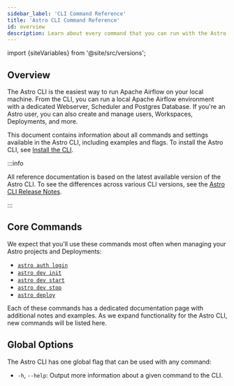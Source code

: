 ```yaml
---
sidebar_label: 'CLI Command Reference'
title: 'Astro CLI Command Reference'
id: overview
description: Learn about every command that you can run with the Astro CLI.
---
```


import {siteVariables} from '@site/src/versions';

## Overview

The Astro CLI is the easiest way to run Apache Airflow on your local machine. From the CLI, you can run a local Apache Airflow environment with a dedicated Webserver, Scheduler and Postgres Database. If you're an Astro user, you can also create and manage users, Workspaces, Deployments, and more.

This document contains information about all commands and settings available in the Astro CLI, including examples and flags. To install the Astro CLI, see [Install the CLI](install-cli.md).

:::info

All reference documentation is based on the latest available version of the Astro CLI. To see the differences across various CLI versions, see the [Astro CLI Release Notes](cli-release-notes.md).

:::

## Core Commands

We expect that you'll use these commands most often when managing your Astro projects and Deployments:

- [`astro auth login`](cli-reference/astro-auth-login.md)
- [`astro dev init`](cli-reference/astro-dev-init.md)
- [`astro dev start`](cli-reference/astro-dev-start.md)
- [`astro dev stop`](cli-reference/astro-dev-stop.md)
- [`astro deploy`](cli-reference/astro-deploy.md)

Each of these commands has a dedicated documentation page with additional notes and examples. As we expand functionality for the Astro CLI, new commands will be listed here.

## Global Options

The Astro CLI has one global flag that can be used with any command:

- `-h`, `--help`: Output more information about a given command to the CLI.
